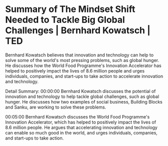 # Summary of The Mindset Shift Needed to Tackle Big Global Challenges | Bernhard Kowatsch | TED

Bernhard Kowatsch believes that innovation and technology can help to solve some of the world's most pressing problems, such as global hunger. He discusses how the World Food Programme's Innovation Accelerator has helped to positively impact the lives of 8.6 million people and urges individuals, companies, and start-ups to take action to accelerate innovation and technology.

Detail Summary: 
00:00:00
Bernhard Kowatsch discusses the potential of innovation and technology to help tackle global challenges, such as global hunger. He discusses how two examples of social business, Building Blocks and Sanku, are working to solve these problems.

00:05:00
Bernhard Kowatsch discusses the World Food Programme's Innovation Accelerator, which has helped to positively impact the lives of 8.6 million people. He argues that accelerating innovation and technology can enable so much good in the world, and urges individuals, companies, and start-ups to take action.

